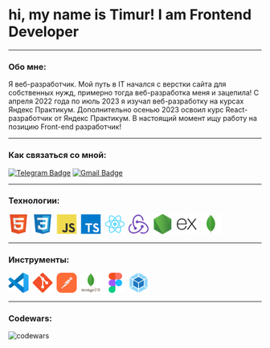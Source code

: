 
# hi, my name is Timur! I am Frontend Developer

---

### Обо мне:

Я веб-разработчик. Мой путь в IT начался c верстки сайта для собственных нужд, примерно тогда веб-разработка меня и зацепила!
С апреля 2022 года по июль 2023 я изучал веб-разработку на курсах Яндекс Практикум. Дополнительно осенью 2023 освоил курс React-разработчик от Яндекс Практикум.
В настоящий момент ищу работу на позицию Front-end разработчик!

---

### Как связаться со мной:

[![Telegram Badge](https://img.shields.io/badge/-timurisrafilov-blue?style=flat&logo=Telegram&logoColor=white)](https://t.me/timooooon11) [![Gmail Badge](https://img.shields.io/badge/-Gmail-red?style=flat&logo=Gmail&logoColor=white)](mailto:timooooon@gmail.com)

---

### Технологии:

<div>
  <img src="https://github.com/devicons/devicon/blob/master/icons/html5/html5-original.svg" title="html5" alt="html5" width="40" height="40"/>&nbsp
  <img src="https://github.com/devicons/devicon/blob/master/icons/css3/css3-original.svg" title="css" alt="css" width="40" height="40"/>&nbsp
  <img src="https://github.com/devicons/devicon/blob/master/icons/javascript/javascript-original.svg" title="javascript" alt="javascript" width="40" height="40"/>&nbsp
  <img src="https://github.com/devicons/devicon/blob/master/icons/typescript/typescript-original.svg" title="typescript" alt="typescript" width="40" height="40"/>&nbsp
  <img src="https://github.com/devicons/devicon/blob/master/icons/react/react-original.svg" title="reactjs" alt="reactjs" width="40" height="40"/>&nbsp
  <img src="https://github.com/devicons/devicon/blob/master/icons/redux/redux-original.svg" title="redux" alt="redux" width="40" height="40"/>&nbsp
  <img src="https://github.com/devicons/devicon/blob/master/icons/nodejs/nodejs-original.svg" title="nodejs" alt="nodejs" width="40" height="40"/>&nbsp
  <img src="https://github.com/devicons/devicon/blob/master/icons/express/express-original.svg" title="express" alt="express" width="40" height="40"/>&nbsp
  <img src="https://github.com/devicons/devicon/blob/master/icons/mongodb/mongodb-original.svg" title="mongodb" alt="mongodb" width="40" height="40"/>&nbsp
</div>

---

### Инструменты:

<div>
  <img src="https://github.com/devicons/devicon/blob/master/icons/vscode/vscode-original.svg" title="vscode" alt="vscode" width="40" height="40"/>&nbsp;
  <img src="https://github.com/devicons/devicon/blob/master/icons/git/git-original.svg" title="git" alt="git" width="40" height="40"/>&nbsp
  <img src="https://github.com/tandpfun/skill-icons/blob/main/icons/Postman.svg" title="postman" alt="postman" width="40" height="40"/>&nbsp;
  <img src="https://github.com/devicons/devicon/blob/master/icons/mongodb/mongodb-original-wordmark.svg" title="mongodb-compass" alt="mongodb-compass" width="40" height="40"/>&nbsp;
  <img src="https://github.com/devicons/devicon/blob/master/icons/figma/figma-original.svg" title="figma" alt="figma" width="40" height="40"/>&nbsp;
  <img src="https://github.com/devicons/devicon/blob/master/icons/webpack/webpack-original.svg" title="webpack" alt="webpack" width="40" height="40"/>&nbsp;
</div>

---

### Codewars:

![codewars](https://www.codewars.com/users/TimurIsrafilov/badges/large)
